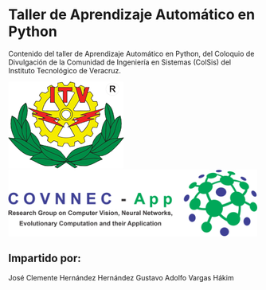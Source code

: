 # **Taller de Aprendizaje Automático en Python**
Contenido del taller de Aprendizaje Automático en Python, del Coloquio de Divulgación de la Comunidad de Ingeniería en Sistemas (ColSis) del Instituto Tecnológico de Veracruz. 

![Instituto Tecnológico de Veracruz](logoITV.png)           <img src="LogoCOVNNECApp.png" width ="500" height="132.97">

## Impartido por:

José Clemente Hernández Hernández       Gustavo Adolfo Vargas Hákim

